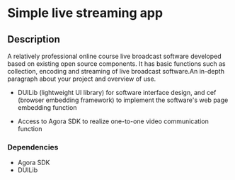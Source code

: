 
# Simple live streaming app 

## Description

A relatively professional online course live broadcast software developed based on existing open source components. It has basic functions such as collection, encoding and streaming of live broadcast software.An in-depth paragraph about your project and overview of use.

- DUILib (lightweight UI library) for software interface design, and cef (browser embedding framework) to implement the software's web page embedding function
  
- Access to Agora SDK to realize one-to-one video communication function
  

### Dependencies

- Agora SDK
- DUILib
